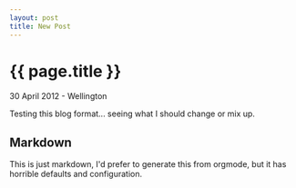 ```yaml
---
layout: post
title: New Post
---
```


{{ page.title }}
================
<p class="meta">30 April 2012 - Wellington</p>

Testing this blog format... seeing what I should change or mix up.

Markdown
--------

This is just markdown, I'd prefer to generate this from orgmode, but it has horrible defaults and configuration.

